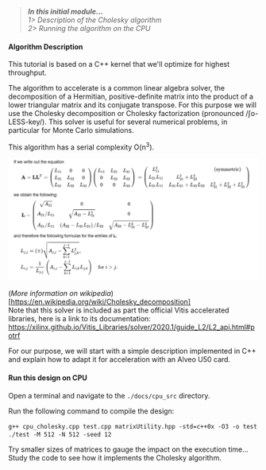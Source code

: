 
> **_In this initial module..._**<br>
_1> Description of the Cholesky algorithm_<br>
_2> Running the algorithm on the CPU_

#### Algorithm Description
This tutorial is based on a C++ kernel that we'll optimize for highest throughput.

The algorithm to accelerate is a common linear algebra solver, the decomposition of a Hermitian, positive-definite matrix into the product of a lower triangular matrix and its conjugate transpose.  For this purpose we will use the Cholesky decomposition or Cholesky factorization (pronounced /ʃo-LESS-key/).  This solver is useful for several numerical problems, in particular for Monte Carlo simulations.

This algorithm has a serial complexity O(n<sup>3</sup>).

![Cholesky description](../images/description.png)

(_More information on wikipedia_)[https://en.wikipedia.org/wiki/Cholesky_decomposition]  
Note that this solver is included as part the official Vitis accelerated libraries, here is a link to its documentation:
https://xilinx.github.io/Vitis_Libraries/solver/2020.1/guide_L2/L2_api.html#potrf

For our purpose, we will start with a simple description implemented in C++ and explain how to adapt it for acceleration with an Alveo U50 card.

#### Run this design on CPU

Open a terminal and navigate to the <code>./docs/cpu_src</code> directory.

Run the following command to compile the design:
```
g++ cpu_cholesky.cpp test.cpp matrixUtility.hpp -std=c++0x -O3 -o test
./test -M 512 -N 512 -seed 12
```
Try smaller sizes of matrices to gauge the impact on the execution time...
Study the code to see how it implements the Cholesky algorithm.

